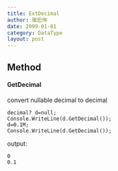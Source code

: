 ```yaml
---
title: ExtDecimal
author: 骆宏伟
date: 2099-01-01
category: DataType
layout: post
---
```


## Method

#### GetDecimal
convert nullable decimal to decimal
```
decimal? d=null;
Console.WriteLine(d.GetDecimal());
d=0.1M;
Console.WriteLine(d.GetDecimal());
```
output:
```
0
0.1
```